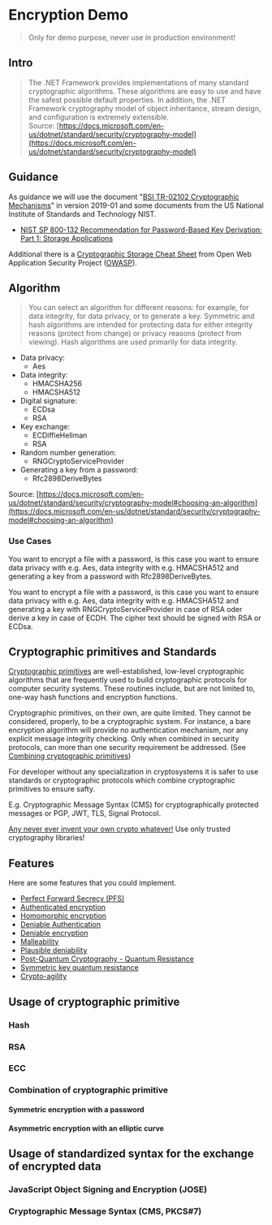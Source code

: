 # Encryption Demo

> Only for demo purpose, never use in production environment!

## Intro

> The .NET Framework provides implementations of many standard cryptographic algorithms. These algorithms are easy to use and have the safest possible default properties. In addition, the .NET Framework cryptography model of object inheritance, stream design, and configuration is extremely extensible.  
Source: [https://docs.microsoft.com/en-us/dotnet/standard/security/cryptography-model](https://docs.microsoft.com/en-us/dotnet/standard/security/cryptography-model)

## Guidance

As guidance we will use the document "[BSI TR-02102 Cryptographic Mechanisms](https://www.bsi.bund.de/EN/Publications/TechnicalGuidelines/tr02102/tr02102_node.html)" in version 2019-01
and some documents from the US National Institute of Standards and Technology NIST.

- [NIST SP 800-132 Recommendation for Password-Based Key Derivation: Part 1: Storage Applications](https://csrc.nist.gov/publications/detail/sp/800-132/final)

Additional there is a [Cryptographic Storage Cheat Sheet](https://owasp.org/www-project-cheat-sheets/cheatsheets/Cryptographic_Storage_Cheat_Sheet) from Open Web Application Security Project ([OWASP](https://owasp.org/)).

## Algorithm

> You can select an algorithm for different reasons: for example, for data integrity, for data privacy, or to generate a key. Symmetric and hash algorithms are intended for protecting data for either integrity reasons (protect from change) or privacy reasons (protect from viewing). Hash algorithms are used primarily for data integrity.

- Data privacy:
  - Aes
- Data integrity:
  - HMACSHA256
  - HMACSHA512
- Digital signature:
  - ECDsa
  - RSA
- Key exchange:
  - ECDiffieHellman
  - RSA
- Random number generation:
  - RNGCryptoServiceProvider
- Generating a key from a password:
  - Rfc2898DeriveBytes

Source: [https://docs.microsoft.com/en-us/dotnet/standard/security/cryptography-model#choosing-an-algorithm](https://docs.microsoft.com/en-us/dotnet/standard/security/cryptography-model#choosing-an-algorithm)

### Use Cases

You want to encrypt a file with a password, is this case you want to ensure data privacy with e.g. Aes, data integrity with e.g. HMACSHA512 and generating a key from a password with Rfc2898DeriveBytes.

You want to encrypt a file with a password, is this case you want to ensure data privacy with e.g. Aes, data integrity with e.g. HMACSHA512 and generating a key  with RNGCryptoServiceProvider in case of RSA oder derive a key in case of ECDH. The cipher text should be signed with RSA or ECDsa.

## Cryptographic primitives and Standards

[Cryptographic primitives](https://en.wikipedia.org/wiki/Cryptographic_primitive) are well-established, low-level cryptographic algorithms that are frequently used to build cryptographic protocols for computer security systems. These routines include, but are not limited to, one-way hash functions and encryption functions.

Cryptographic primitives, on their own, are quite limited. They cannot be considered, properly, to be a cryptographic system. For instance, a bare encryption algorithm will provide no authentication mechanism, nor any explicit message integrity checking. Only when combined in security protocols, can more than one security requirement be addressed. (See [Combining cryptographic primitives](https://en.wikipedia.org/wiki/Cryptographic_primitive#Combining_cryptographic_primitives))

For developer without any specialization in cryptosystems it is safer to use standards or cryptographic protocols which combine cryptographic primitives to ensure safty.

E.g. Cryptographic Message Syntax (CMS) for cryptographically protected messages or PGP, JWT, TLS, Signal Protocol.

[Any never ever invent your own crypto whatever!](https://security.stackexchange.com/questions/18197/why-shouldnt-we-roll-our-own) Use only trusted cryptography libraries!

## Features

Here are some features that you could implement.

- [Perfect Forward Secrecy (PFS)](https://en.wikipedia.org/wiki/Forward_secrecy)
- [Authenticated encryption](https://en.wikipedia.org/wiki/Authenticated_encryption)
- [Homomorphic encryption](https://en.wikipedia.org/wiki/Homomorphic_encryption)
- [Deniable Authentication](https://en.wikipedia.org/wiki/Deniable_authentication)
- [Deniable encryption](https://en.wikipedia.org/wiki/Deniable_encryption)
- [Malleability](https://en.wikipedia.org/wiki/Malleability_(cryptography))
- [Plausible deniability](https://en.wikipedia.org/wiki/Plausible_deniability)
- [Post-Quantum Cryptography - Quantum Resistance](https://en.wikipedia.org/wiki/Quantum_cryptography)
- [Symmetric key quantum resistance](https://en.wikipedia.org/wiki/Post-quantum_cryptography#Symmetric_key_quantum_resistance)
- [Crypto-agility](https://en.wikipedia.org/wiki/Crypto-agility)

## Usage of cryptographic primitive

### Hash

### RSA

### ECC

### Combination of cryptographic primitive

#### Symmetric encryption with a password

#### Asymmetric encryption with an elliptic curve

## Usage of standardized syntax for the exchange of encrypted data

### JavaScript Object Signing and Encryption (JOSE)

### Cryptographic Message Syntax (CMS, PKCS#7)
